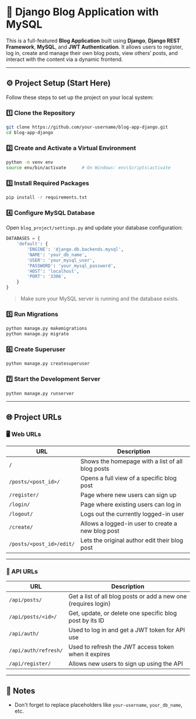 # 📝 Django Blog Application with MySQL

This is a full-featured **Blog Application** built using **Django**, **Django REST Framework**, **MySQL**, and **JWT Authentication**. It allows users to register, log in, create and manage their own blog posts, view others’ posts, and interact with the content via a dynamic frontend.

---

## ⚙️ Project Setup (Start Here)

Follow these steps to set up the project on your local system:

### 1️⃣ Clone the Repository

```bash
git clone https://github.com/your-username/blog-app-django.git
cd blog-app-django
```

### 2️⃣ Create and Activate a Virtual Environment

```bash
python -m venv env
source env/bin/activate      # On Windows: env\Scripts\activate
```

### 3️⃣ Install Required Packages

```bash
pip install -r requirements.txt
```

### 4️⃣ Configure MySQL Database

Open `blog_project/settings.py` and update your database configuration:

```python
DATABASES = {
    'default': {
        'ENGINE': 'django.db.backends.mysql',
        'NAME': 'your_db_name',
        'USER': 'your_mysql_user',
        'PASSWORD': 'your_mysql_password',
        'HOST': 'localhost',
        'PORT': '3306',
    }
}
```

> Make sure your MySQL server is running and the database exists.

### 5️⃣ Run Migrations

```bash
python manage.py makemigrations
python manage.py migrate
```

### 6️⃣ Create Superuser

```bash
python manage.py createsuperuser
```

### 7️⃣ Start the Development Server

```bash
python manage.py runserver
```

---

## 🌐 Project URLs

### 🖥 Web URLs

| URL | Description |
|-----|-------------|
| `/` | Shows the homepage with a list of all blog posts |
| `/posts/<post_id>/` | Opens a full view of a specific blog post |
| `/register/` | Page where new users can sign up |
| `/login/` | Page where existing users can log in |
| `/logout/` | Logs out the currently logged-in user |
| `/create/` | Allows a logged-in user to create a new blog post |
| `/posts/<post_id>/edit/` | Lets the original author edit their blog post |

---

### 🔗 API URLs

| URL | Description |
|-----|-------------|
| `/api/posts/` | Get a list of all blog posts or add a new one (requires login) |
| `/api/posts/<id>/` | Get, update, or delete one specific blog post by its ID |
| `/api/auth/` | Used to log in and get a JWT token for API use |
| `/api/auth/refresh/` | Used to refresh the JWT access token when it expires |
| `/api/register/` | Allows new users to sign up using the API |

---



## 📢 Notes

- Don't forget to replace placeholders like `your-username`, `your_db_name`, etc.
